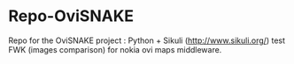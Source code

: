 # Repo-OviSNAKE
Repo for the OviSNAKE project : Python + Sikuli (http://www.sikuli.org/) test FWK (images comparison) for nokia ovi maps middleware.
